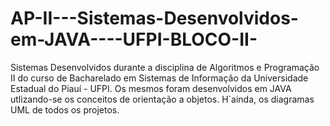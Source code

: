 # AP-II---Sistemas-Desenvolvidos-em-JAVA----UFPI-BLOCO-II-
Sistemas Desenvolvidos durante a disciplina de Algoritmos e Programação II do curso de Bacharelado em Sistemas de Informação da Universidade Estadual do Piauí - UFPI.
Os mesmos foram desenvolvidos em JAVA utlizando-se os conceitos de orientação a objetos.
H´ainda, os diagramas UML de todos os projetos.
